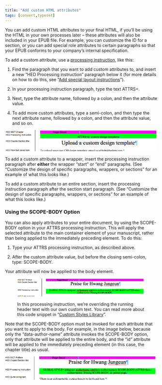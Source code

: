 ```yaml
---
title: "Add custom HTML attributes"
tags: [convert,typeset]
---
```

 
<html><body><section data-type="appendix" class="hsecappendix" data-hederis-type="hsecappendix" id="custom-attributes" data-pi-attrs="id: custom-attributes; data-tags: convert,typeset;" role="doc-appendix" data-tags="convert,typeset" data-author-name=" " data-book-title=" " title="Add custom HTML attributes"><p class="hblkp" data-hederis-type="hblkp" id="pQVQQbLtR">You can add custom HTML attributes to your final HTML, if you&#8217;ll be using the HTML in your own processes later &#8211; these attributes will also be included in your EPUB file. For example, you can customize the ID for a section, or you can add special role attributes to certain paragraphs so that your EPUB conforms to your company&#8217;s internal specification.</p><p class="hblkp" data-hederis-type="hblkp" id="pUm1RkTng">To add a custom attribute, use a <a href="{% link _docs/custom-design.md %}" class="hspana" data-hederis-type="hspana" id="po4Xk9cHT">processing instruction</a>, like this:</p><ol class="hwprnumlist" data-hederis-type="hwprnumlist" id="pnJT2gXmo"><li class="hblkoli" data-hederis-type="hblkoli" id="liiAHiicyh"><p class="hblkoli" data-hederis-type="hblklip" id="pSkZ9IuSD">Find the paragraph that you want to add custom attributes to, and insert a new &#8220;HED Processing instruction&#8221; paragraph below it (for more details on how to do this, see &#8220;<a href="{% link _docs/custom-design.md %}" class="hspana" data-hederis-type="hspana" id="pm4mnzTHb">Add special layout instructions</a>&#8221;).</p></li><li class="hblkoli" data-hederis-type="hblkoli" id="libJIpXdml"><p class="hblkoli" data-hederis-type="hblklip" id="pgp18JWUE">In your processing instruction paragraph, type the text ATTRS=.</p></li><li class="hblkoli" data-hederis-type="hblkoli" id="liM6FTtZCN"><p class="hblkoli" data-hederis-type="hblklip" id="prC6BxWUF">Next, type the attribute name, followed by a colon, and then the attribute value.</p></li><li class="hblkoli" data-hederis-type="hblkoli" id="livBm2HY4I"><p class="hblkoli" data-hederis-type="hblklip" id="puGFpMri1">To add more custom attributes, type a semi-colon, and then type the next attribute name, followed by a colon, and then the attribute value, and so on.</p></li></ol><img data-hederis-type="hblkimg" class="hblkimg" id="pkTf8ZISK" src="/images/customattrs.png" data-img-src="/images/customattrs.png"/><p class="hblkp" data-hederis-type="hblkp" id="p3vdDm2Gp">To add a custom attribute to a wrapper, insert the processing instruction paragraph after <strong data-hederis-type="hspanstrong" id="pnCQdeMfE">either</strong> the wrapper &#8220;start&#8221; or &#8220;end&#8221; paragraphs. (See &#8220;Customize the design of specific paragraphs, wrappers, or sections&#8221; for an example of what this looks like.)</p><p class="hblkp" data-hederis-type="hblkp" id="pyilbqQfU">To add a custom attribute to an entire section, insert the processing instruction paragraph after the section start paragraph. (See &#8220;Customize the design of specific paragraphs, wrappers, or sections&#8221; for an example of what this looks like.)</p><section class="hwprsubsection" data-hederis-type="hwprsubsection" id="prVFrQskq" data-type="subsection" title="Using the SCOPE-BODY Option"><h1 data-hederis-type="hblktitle" class="hblktitle" id="pwE95qEDN">Using the SCOPE-BODY Option</h1><p class="hblkp" data-hederis-type="hblkp" id="pmyngKBH7">You can also apply attributes to your entire document, by using the SCOPE-BODY option in your ATTRS processing instruction. This will apply the selected attribute to the main container element of your manuscript, rather than being applied to the immediately preceding element. To do this:</p><ol class="hwprnumlist" data-hederis-type="hwprnumlist" id="pBbcApWJT"><li class="hblkoli" data-hederis-type="hblkoli" id="liP42QJqgR"><p class="hblkoli" data-hederis-type="hblklip" id="pYapgg6Ng">Type your ATTRS processing instruction, as described above.</p></li><li class="hblkoli" data-hederis-type="hblkoli" id="liTg6r3Xvc"><p class="hblkoli" data-hederis-type="hblklip" id="pgeTAOYzN">After the custom attribute value, but before the closing semi-colon, type: SCOPE-BODY.</p></li></ol><p class="hblkp" data-hederis-type="hblkp" id="pz1uRVp2X">Your attribute will now be applied to the body element. </p><figure class="hwprfig" data-hederis-type="hwprfig" id="paKsWsSWh"><img data-hederis-type="hblkimg" class="hblkimg" id="poxUOfK0w" src="/images/globalscopebody.png" data-img-src="/images/globalscopebody.png"/><p class="hblkcaption" data-hederis-type="hblkcaption" id="pMqu6xQ4w">In this processing instruction, we&#8217;re overriding the running header text with our own custom text. You can read more about this code snippet in &#8220;<a href="{% link _docs/custom-style-library.md %}" class="hspana" data-hederis-type="hspana" id="pYsoSQwmA">Custom Styles Library</a>&#8221;.</p></figure><p class="hblkp" data-hederis-type="hblkp" id="pj7GQKJfW">Note that the SCOPE-BODY option must be invoked for each attribute that you want to apply to the body. For example, in the image below, because only the &#8220;data-author-name&#8221; attribute invokes the SCOPE-BODY option, only that attribute will be applied to the entire body, and the &#8220;id&#8221; attribute will be applied to the immediately preceding element (in this case, the chapter title) as usual.</p><img data-hederis-type="hblkimg" class="hblkimg" id="p1HppJMyS" src="/images/attrscopebody.png" data-img-src="/images/attrscopebody.png"/></section></section></body></html>
